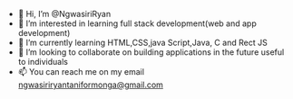 - 👋 Hi, I’m @NgwasiriRyan
- 👀 I’m interested in learning full stack development(web and app development)
- 🌱 I’m currently learning HTML,CSS,java Script,Java, C and Rect JS
- 💞️ I’m looking to collaborate on building applications in the future useful to individuals
- 📫 You can reach me on my email ngwasiriryantaniformonga@gmail.com

<!---
NgwasiriRyan/NgwasiriRyan is a ✨ special ✨ repository because its `README.md` (this file) appears on your GitHub profile.
You can click the Preview link to take a look at your changes.
--->
